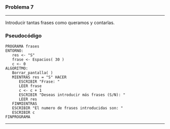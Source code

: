 ### Problema 7
-------------
Introducir tantas frases como queramos y contarlas.

### Pseudocódigo
	PROGRAMA frases
	ENTORNO:
	   res <- "S"
	   frase <- Espacios( 30 )
	   c <- 0
	ALGORITMO:
	   Borrar_pantalla( )
	   MIENTRAS res = "S" HACER
	      ESCRIBIR "Frase: "
	      LEER frase
	      c <- c + 1
	      ESCRIBIR "Deseas introducir más frases (S/N): "
	      LEER res
	   FINMIENTRAS
	   ESCRIBIR "El numero de frases introducidas son: "
	   ESCRIBIR c
	FINPROGRAMA
-------------
